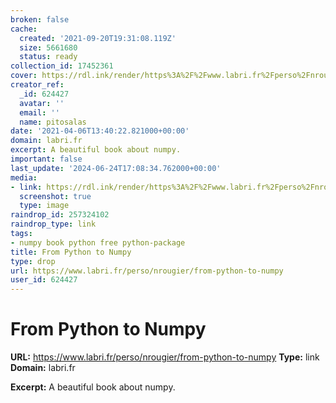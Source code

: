 ```yaml
---
broken: false
cache:
  created: '2021-09-20T19:31:08.119Z'
  size: 5661680
  status: ready
collection_id: 17452361
cover: https://rdl.ink/render/https%3A%2F%2Fwww.labri.fr%2Fperso%2Fnrougier%2Ffrom-python-to-numpy
creator_ref:
  _id: 624427
  avatar: ''
  email: ''
  name: pitosalas
date: '2021-04-06T13:40:22.821000+00:00'
domain: labri.fr
excerpt: A beautiful book about numpy.
important: false
last_update: '2024-06-24T17:08:34.762000+00:00'
media:
- link: https://rdl.ink/render/https%3A%2F%2Fwww.labri.fr%2Fperso%2Fnrougier%2Ffrom-python-to-numpy
  screenshot: true
  type: image
raindrop_id: 257324102
raindrop_type: link
tags:
- numpy book python free python-package
title: From Python to Numpy
type: drop
url: https://www.labri.fr/perso/nrougier/from-python-to-numpy
user_id: 624427
---
```


# From Python to Numpy

**URL:** https://www.labri.fr/perso/nrougier/from-python-to-numpy
**Type:** link
**Domain:** labri.fr

**Excerpt:** A beautiful book about numpy.
